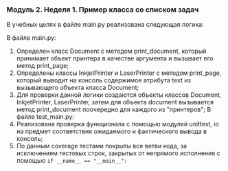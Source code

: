 ### Модуль 2. Неделя 1. Пример класса со списком задач
В учебных целях в файле main.py реализована следующая логика:

В файле main.py:
1. Определен класс Document с методом print_document, который принимает объект принтера в качестве аргумента и вызывает его метод print_page;
2. Определены классы InkjetPrinter и LaserPrinter с методом print_page, который выводит на консоль содержимое атрибута text из вызывающего объекта класса Document;
3. Для проверки данной логики создаются объекты классов Document, InkjetPrinter, LaserPrinter, затем для объекта document вызывается метод print_document поочередно для каждого из "принтеров";
В файле test_main.py:
4. Реализована проверка функционала с помощью модулей unittest, io на предмет соответствия ожидаемого и фактического вывода в консоль;
5. По данным coverage тестами покрыты все ветви кода, за исключением тестовых строк, закрытых от непрямого исполнения с помощью `if __name__ == "__main__":`
